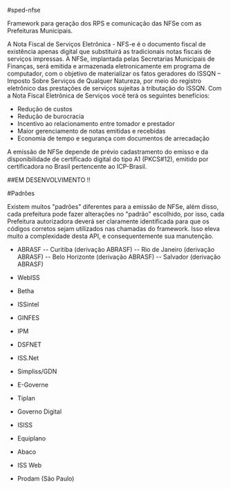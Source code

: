 #sped-nfse

Framework para geração dos RPS e comunicação das NFSe com as Prefeituras Municipais.

A Nota Fiscal de Serviços Eletrônica - NFS-e é o documento fiscal de existência apenas digital que substituirá as tradicionais notas fiscais de serviços impressas.
A NFSe, implantada pelas Secretarias Municipais de Finanças, será emitida e armazenada eletronicamente em programa de computador, com o objetivo de materializar os fatos geradores do ISSQN – Imposto Sobre Serviços de Qualquer Natureza, por meio do registro eletrônico das prestações de serviços sujeitas à tributação do ISSQN.
Com a Nota Fiscal Eletrônica de Serviços você terá os seguintes benefícios:
- Redução de custos
- Redução de burocracia
- Incentivo ao relacionamento entre tomador e prestador
- Maior gerenciamento de notas emitidas e recebidas
- Economia de tempo e segurança com documentos de arrecadação

A emissão de NFSe depende de prévio cadastramento do emisso e da disponibilidade de certificado digital do tipo A1 (PKCS#12), emitido por certificadora no Brasil pertencente ao ICP-Brasil.

##EM DESENVOLVIMENTO !!

#Padrões

Existem muitos "padrões" diferentes para a emissão de NFSe, além disso, cada prefeitura pode fazer alterações no "padrão" escolhido, por isso, cada Prefeitura autorizadora deverá ser claramente identificada para que os códigos corretos sejam utilizados nas chamadas do framework. Isso eleva muito a complexidade desta API, e consequentemente sua manutenção.

- ABRASF
-- Curitiba (derivação ABRASF)
-- Rio de Janeiro (derivação ABRASF)
-- Belo Horizonte (derivação ABRASF)
-- Salvador (derivação ABRASF)


- WebISS
- Betha
- ISSintel
- GINFES
- IPM
- DSFNET
- ISS.Net
- Simpliss/GDN
- E-Governe
- Tiplan
- Governo Digital
- ISISS
- Equiplano
- Abaco
- ISS Web
- Prodam (São Paulo)